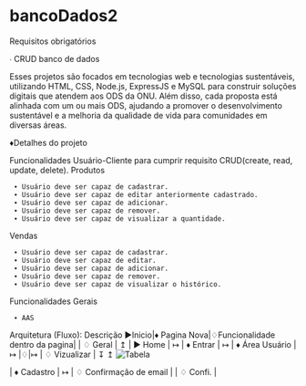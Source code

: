 # bancoDados2

Requisitos obrigatórios

  ∙ CRUD banco de dados

 Esses projetos são focados em tecnologias web e tecnologias sustentáveis, utilizando
 HTML, CSS, Node.js, ExpressJS e MySQL para construir soluções digitais que
 atendem aos ODS da ONU. Além disso, cada proposta está alinhada com um ou mais
 ODS, ajudando a promover o desenvolvimento sustentável e a melhoria da qualidade de
 vida para comunidades em diversas áreas.

 


♦Detalhes do projeto

  Funcionalidades Usuário-Cliente 
   para cumprir requisito CRUD(create, read, update, delete).
    Produtos 
    
     ∙ Usuário deve ser capaz de cadastrar.
     ∙ Usuário deve ser capaz de editar anteriormente cadastrado.
     ∙ Usuário deve ser capaz de adicionar. 
     ∙ Usuário deve ser capaz de remover. 
     ∙ Usuário deve ser capaz de visualizar a quantidade.
   Vendas
   
     ∙ Usuário deve ser capaz de cadastrar.
     ∙ Usuário deve ser capaz de editar.
     ∙ Usuário deve ser capaz de adicionar. 
     ∙ Usuário deve ser capaz de remover. 
     ∙ Usuário deve ser capaz de visualizar o histórico.

  Funcionalidades Gerais
  
     ∙ AAS


 Arquitetura (Fluxo): 
   Descrição
    ▶Inicio|♦ Pagina Nova|♢Funcionalidade dentro da pagina|
                                                | ♢ Geral |
                                                     ↥ 
| ▶ Home | ↦ | ♦ Entrar | ↦ | ♦ Área Usuário | ↦ |♢|↦ | ♢ Vizualizar |
      ↧                                 ↥       ![Tabela](https://github.com/user-attachments/assets/28f531a4-7df5-4a7e-8efd-cde27f183d59)


 | ♦ Cadastro | ↦ | ♢ Confirmação de email |   | ♢ Confi. |
 

